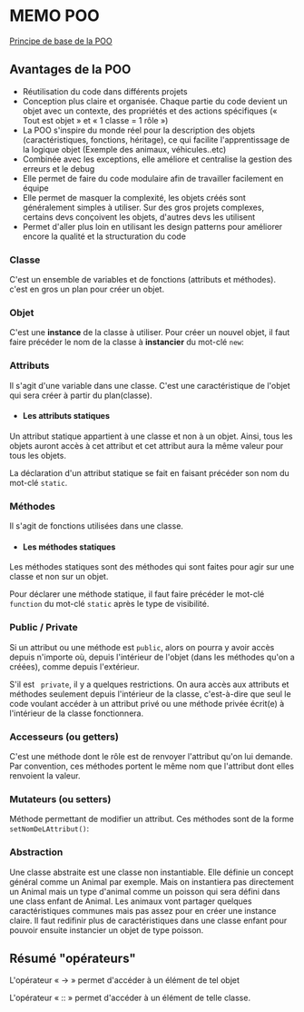 # MEMO POO
 [Principe de base de la POO](http://webforce3.altervista.org/wiki/index.php?title=Memo_POO)

## Avantages de la POO
- Réutilisation du code dans différents projets<br>
- Conception plus claire et organisée. Chaque partie du code devient un objet avec un contexte, des propriétés et des actions spécifiques (« Tout est objet » et « 1 classe = 1 rôle »)<br>
- La POO s'inspire du monde réel pour la description des objets (caractéristiques, fonctions, héritage), ce qui facilite l'apprentissage de la logique objet (Exemple des animaux, véhicules..etc)<br>
- Combinée avec les exceptions, elle améliore et centralise la gestion des erreurs et le debug<br>
- Elle permet de faire du code modulaire afin de travailler facilement en équipe<br>
- Elle permet de masquer la complexité, les objets créés sont généralement simples à utiliser. Sur des gros projets complexes, certains devs conçoivent les objets, d'autres devs les utilisent<br>
- Permet d'aller plus loin en utilisant les design patterns pour améliorer encore la qualité et la structuration du code<br>

### Classe
C'est un ensemble de variables et de fonctions (attributs et méthodes).
c'est en gros un plan pour créer un objet.

### Objet
C'est une <b>instance</b> de la classe à utiliser.
Pour créer un nouvel objet, il faut faire précéder le nom de la classe à <b>instancier</b> du mot-clé ``new``:

### Attributs
Il s'agit d'une variable dans une classe. C'est une caractéristique de l'objet qui sera créer à partir du plan(classe).

- #### Les attributs statiques

Un attribut statique appartient à une classe et non à un objet. Ainsi, tous les objets auront accès à cet attribut et cet attribut aura la même valeur pour tous les objets.

La déclaration d'un attribut statique se fait en faisant précéder son nom du mot-clé ``static``.

### Méthodes
Il s'agit de fonctions utilisées dans une classe.


- #### Les méthodes statiques

Les méthodes statiques sont des méthodes qui sont faites pour agir sur une classe et non sur un objet.

Pour déclarer une méthode statique, il faut faire précéder le mot-clé ``function`` du mot-clé ``static`` après le type de visibilité.

### Public / Private
Si un attribut ou une méthode est ``public``, alors on pourra y avoir accès depuis n'importe où, depuis l'intérieur de l'objet (dans les méthodes qu'on a créées), comme depuis l'extérieur.
 
S'il est `` private``, il y a quelques restrictions. On aura accès aux attributs et méthodes seulement depuis l'intérieur de la classe, c'est-à-dire que seul le code voulant accéder à un attribut privé ou une méthode privée écrit(e) à l'intérieur de la classe fonctionnera.

### Accesseurs (ou getters)

C'est une méthode dont le rôle est de renvoyer l'attribut qu'on lui demande. Par convention, ces méthodes portent le même nom que l'attribut dont elles renvoient la valeur.


### Mutateurs (ou setters)

Méthode permettant de modifier un attribut. Ces méthodes sont de la forme ``setNomDeLAttribut()``:


### Abstraction
Une classe abstraite est une classe non instantiable. Elle définie un concept général comme un Animal par exemple. 
Mais on instantiera pas directement un Animal mais un type d'animal comme un poisson qui sera défini dans une class enfant de Animal.
Les animaux vont partager quelques caractéristiques communes mais pas assez pour en créer une instance claire. Il faut redifinir plus de caractéristiques dans une classe enfant pour pouvoir ensuite instancier un objet de type poisson.

## Résumé "opérateurs"

L'opérateur « -> » permet d'accéder à un élément de tel objet

L'opérateur « :: » permet d'accéder à un élément de telle classe.